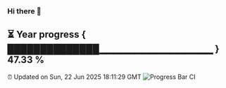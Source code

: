 ### Hi there 👋
⏳ Year progress { ██████████████▁▁▁▁▁▁▁▁▁▁▁▁▁▁▁▁ } 47.33 %
---
⏰ Updated on Sun, 22 Jun 2025 18:11:29 GMT
![Progress Bar CI](https://github.com/Moyi321/Moyi321/workflows/Progress%20Bar%20CI/badge.svg)
